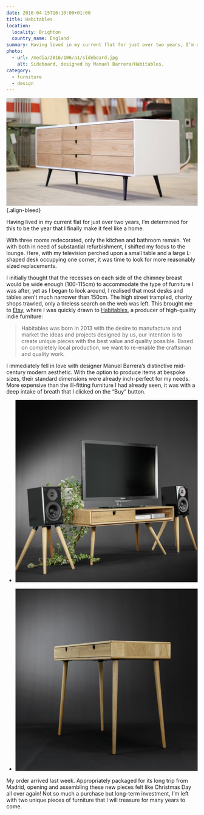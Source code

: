 ```yaml
---
date: 2016-04-15T16:10:00+01:00
title: Habitables
location:
  locality: Brighton
  country_name: England
summary: Having lived in my current flat for just over two years, I’m determined for this to be the year I finally make it feel like a home.
photo:
  - url: /media/2016/106/a1/sideboard.jpg
    alt: Sideboard, designed by Manuel Barrera/Habitables.
category:
  - furniture
  - design
---
```


![Sideboard sat in a workshop.](/media/2016/106/a1/sideboard.jpg "Sideboard, designed by Manuel Barrera/Habitables.")
{.align-bleed}

Having lived in my current flat for just over two years, I’m determined for this to be the year that I finally make it feel like a home.

With three rooms redecorated, only the kitchen and bathroom remain. Yet with both in need of substantial refurbishment, I shifted my focus to the lounge. Here, with my television perched upon a small table and a large L-shaped desk occupying one corner, it was time to look for more reasonably sized replacements.

I initially thought that the recesses on each side of the chimney breast would be wide enough (100-115cm) to accommodate the type of furniture I was after, yet as I began to look around, I realised that most desks and tables aren’t much narrower than 150cm. The high street trampled, charity shops trawled, only a tireless search on the web was left. This brought me to [Etsy][1], where I was quickly drawn to [Habitables][2], a producer of high-quality indie furniture:

> Habitables was born in 2013 with the desire to manufacture and market the ideas and projects designed by us, our intention is to create unique pieces with the best value and quality possible. Based on completely local production, we want to re-enable the craftsman and quality work.

I immediately fell in love with designer Manuel Barrera’s distinctive mid-century modern aesthetic. With the option to produce items at bespoke sizes, their standard dimensions were already inch-perfect for my needs. More expensive than the ill-fitting furniture I had already seen, it was with a deep intake of breath that I clicked on the “Buy” button.

- ![Table.](/media/2016/106/a1/tv_table.jpg "Table, made of solid oak board.")

- ![Desk.](/media/2016/106/a1/desk.jpg "Matching Desk. These both look — and smell — great!")

My order arrived last week. Appropriately packaged for its long trip from Madrid, opening and assembling these new pieces felt like Christmas Day all over again! Not so much a purchase but long-term investment, I’m left with two unique pieces of furniture that I will treasure for many years to come.

[1]: https://www.etsy.com/c/home-and-living/furniture
[2]: https://www.etsy.com/shop/Habitables
